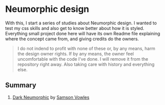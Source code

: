# Neumorphic design

With this, I start a series of studies about Neumorphic design. I wanted to test my css skills and also get to know better about how it is styled. Everything small project done here will have its own Readme file explaining where the concept came from, and giving credits do the owners.

> I do not indend to profit with none of these or, by any means, harm the design owner rights. If by any means, the owner feel uncomfortable with the code I've done. I will remove it from the repository right away. Also taking care with history and everything else.

## Summary

1. [Dark Neumorphic](project-1) by [Samson Vowles](https://dribbble.com/vowles)